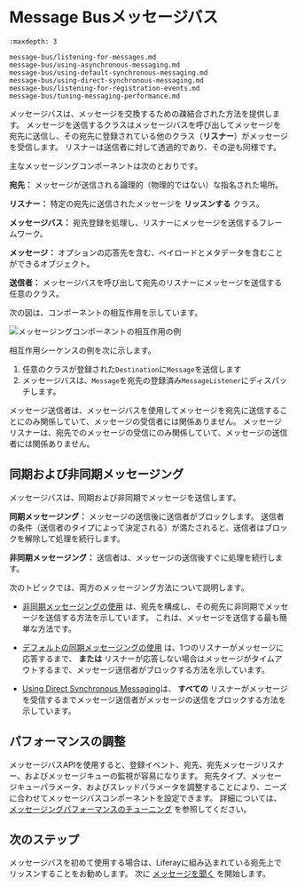 # Message Busメッセージバス

```{toctree}
:maxdepth: 3

message-bus/listening-for-messages.md
message-bus/using-asynchronous-messaging.md
message-bus/using-default-synchronous-messaging.md
message-bus/using-direct-synchronous-messaging.md
message-bus/listening-for-registration-events.md
message-bus/tuning-messaging-performance.md
```

メッセージバスは、メッセージを交換するための疎結合された方法を提供します。 メッセージを送信するクラスはメッセージバスを呼び出してメッセージを宛先に送信し、その宛先に登録されている他のクラス（**リスナー**）がメッセージを受信します。 リスナーは送信者に対して透過的であり、その逆も同様です。

主なメッセージングコンポーネントは次のとおりです。

**宛先：** メッセージが送信される論理的（物理的ではない）な指名された場所。

**リスナー：** 特定の宛先に送信されたメッセージを **リッスンする** クラス。

**メッセージバス：** 宛先登録を処理し、リスナーにメッセージを送信するフレームワーク。

**メッセージ：** オプションの応答先を含む、ペイロードとメタデータを含むことができるオブジェクト。

**送信者：** メッセージバスを呼び出して宛先のリスナーにメッセージを送信する任意のクラス。

次の図は、コンポーネントの相互作用を示しています。

![メッセージングコンポーネントの相互作用の例](./message-bus/images/01.png)

相互作用シーケンスの例を次に示します。

1. 任意のクラスが登録された`Destination`に`Message`を送信します
1. メッセージバスは、`Message`を宛先の登録済み`MessageListener`にディスパッチします。

メッセージ送信者は、メッセージバスを使用してメッセージを宛先に送信することにのみ関係していて、メッセージの受信者には関係ありません。 メッセージリスナーは、宛先でのメッセージの受信にのみ関係していて、メッセージの送信者には関係ありません。

## 同期および非同期メッセージング

メッセージバスは、同期および非同期でメッセージを送信します。

**同期メッセージング：** メッセージの送信後に送信者がブロックします。 送信者の条件（送信者のタイプによって決定される）が満たされると、送信者はブロックを解除して処理を続行します。

**非同期メッセージング：** 送信者は、メッセージの送信後すぐに処理を続行します。

次のトピックでは、両方のメッセージング方法について説明します。

* [非同期メッセージングの使用](./message-bus/using-asynchronous-messaging.md) は、宛先を構成し、その宛先に非同期でメッセージを送信する方法を示しています。 これは、メッセージを送信する最も簡単な方法です。

* [デフォルトの同期メッセージングの使用](./message-bus/using-default-synchronous-messaging.md) は、1つのリスナーがメッセージに応答するまで、 **または** リスナーが応答しない場合はメッセージがタイムアウトするまで、メッセージ送信者がブロックする方法を示しています。

* [Using Direct Synchronous Messaging](./message-bus/using-default-synchronous-messaging.md)は、 **すべての** リスナーがメッセージを受信するまでメッセージ送信者がメッセージの送信をブロックする方法を示しています。

## パフォーマンスの調整

メッセージバスAPIを使用すると、登録イベント、宛先、宛先メッセージリスナー、およびメッセージキューの監視が容易になります。 宛先タイプ、メッセージキューパラメータ、およびスレッドパラメータを調整することにより、ニーズに合わせてメッセージバスコンポーネントを設定できます。 詳細については、 [メッセージングパフォーマンスのチューニング](./message-bus/tuning-messaging-performance.md) を参照してください。

## 次のステップ

メッセージバスを初めて使用する場合は、Liferayに組み込まれている宛先上でリッスンすることをお勧めします。 次に [メッセージを聞く](./message-bus/listening-for-messages.md) を開始します。
